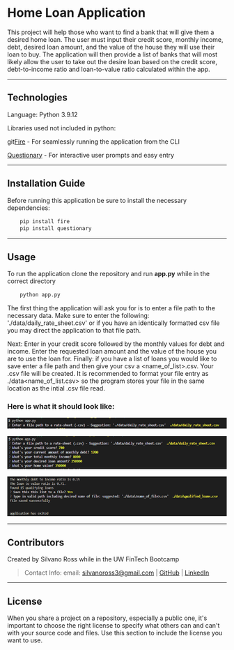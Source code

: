 # Home Loan Application 

This project will help those who want to find a bank that will give them a desired home loan. The user must input their credit score, monthly income, debt, desired loan amount, and the value of the house they will use their loan to buy. The application will then provide a list of banks that will most likely allow the user to take out the desire loan based on the credit score, debt-to-income ratio and loan-to-value ratio calculated within the app. 

---

## Technologies

Language: Python 3.9.12 

Libraries used not included in python:

git[Fire](https://github.com/google/python-fire) - For seamlessly running the application from the CLI

[Questionary](https://github.com/tmbo/questionary) - For interactive user prompts and easy entry

---

## Installation Guide

Before running this application be sure to install the necessary dependencies:

```python
    pip install fire
    pip install questionary
```

---

## Usage

To run the application clone the repository and run **app.py** while in the correct directory 

```python
    python app.py
```

The first thing the application will ask you for is to enter a file path to the 
necessary data. Make sure to enter the following: './data/daily_rate_sheet.csv' 
or if you have an identically formatted csv file you may direct the application to 
that file path.

Next: Enter in your credit score followed by the monthly values for debt and income. Enter the requested loan amount and the value of the house you are to use the loan for.
Finally: if you have a list of loans you would like to save enter a file path and then give your csv a <name_of_list>.csv. Your .csv file will be created. It is recommended
to format your file entry as ./data\<name_of_list.csv> so the program stores your file in the same location as the intial .csv file read.

### Here is what it should look like:

![RunApp](images/file_path_beginning.png)

![UserInfo](images/user_info_entry.png)

![SaveInfo](images/save_qual_loans.png)

---

## Contributors

Created by Silvano Ross while in the UW FinTech Bootcamp
> Contact Info:
> email: silvanoross3@gmail.com |
> [GitHub](https://github.com/silvanoross) |
> [LinkedIn](https://www.linkedin.com/in/silvano-ross-b6a15a93/)
---

## License

When you share a project on a repository, especially a public one, it's important to choose the right license to specify what others can and can't with your source code and files. Use this section to include the license you want to use.

